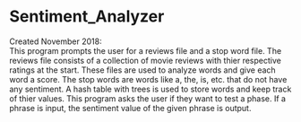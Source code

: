 # Sentiment_Analyzer
Created November 2018:
<br /> This program prompts the user for a reviews file and a stop word file. The reviews file consists of a collection of movie reviews with thier respective ratings at the start. These files are used to analyze words and give each word a score. The stop words are words like a, the, is, etc. that do not have any sentiment. A hash table with trees is used to store words and keep track of thier values. This program asks the user if they want to test a phase. If a phrase is input, the sentiment value of the given phrase is output. 
